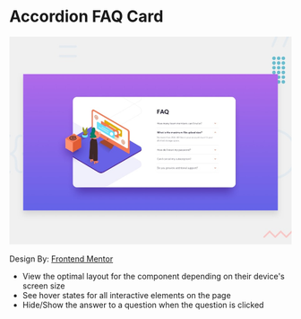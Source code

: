 # Accordion FAQ Card

![Design by Frontend Mentor](./design/desktop-preview.jpg)

Design By: [Frontend Mentor](https://www.frontendmentor.io) 

- View the optimal layout for the component depending on their device's screen size
- See hover states for all interactive elements on the page
- Hide/Show the answer to a question when the question is clicked
